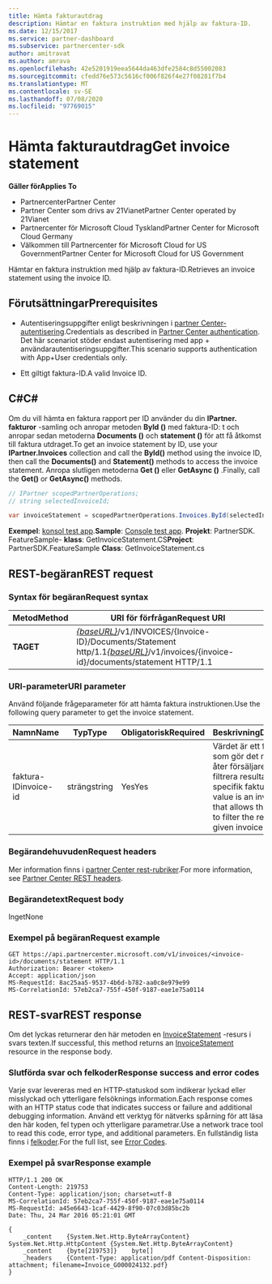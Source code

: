 ```yaml
---
title: Hämta fakturautdrag
description: Hämtar en faktura instruktion med hjälp av faktura-ID.
ms.date: 12/15/2017
ms.service: partner-dashboard
ms.subservice: partnercenter-sdk
author: amitravat
ms.author: amrava
ms.openlocfilehash: 42e5201919eea5644da463dfe2584c8d55002083
ms.sourcegitcommit: cfedd76e573c5616cf006f826f4e27f08281f7b4
ms.translationtype: MT
ms.contentlocale: sv-SE
ms.lasthandoff: 07/08/2020
ms.locfileid: "97769015"
---
```

# <a name="get-invoice-statement"></a><span data-ttu-id="44031-103">Hämta fakturautdrag</span><span class="sxs-lookup"><span data-stu-id="44031-103">Get invoice statement</span></span>

<span data-ttu-id="44031-104">**Gäller för**</span><span class="sxs-lookup"><span data-stu-id="44031-104">**Applies To**</span></span>

- <span data-ttu-id="44031-105">Partnercenter</span><span class="sxs-lookup"><span data-stu-id="44031-105">Partner Center</span></span>
- <span data-ttu-id="44031-106">Partner Center som drivs av 21Vianet</span><span class="sxs-lookup"><span data-stu-id="44031-106">Partner Center operated by 21Vianet</span></span>
- <span data-ttu-id="44031-107">Partnercenter för Microsoft Cloud Tyskland</span><span class="sxs-lookup"><span data-stu-id="44031-107">Partner Center for Microsoft Cloud Germany</span></span>
- <span data-ttu-id="44031-108">Välkommen till Partnercenter för Microsoft Cloud for US Government</span><span class="sxs-lookup"><span data-stu-id="44031-108">Partner Center for Microsoft Cloud for US Government</span></span>

<span data-ttu-id="44031-109">Hämtar en faktura instruktion med hjälp av faktura-ID.</span><span class="sxs-lookup"><span data-stu-id="44031-109">Retrieves an invoice statement using the invoice ID.</span></span>

## <a name="prerequisites"></a><span data-ttu-id="44031-110">Förutsättningar</span><span class="sxs-lookup"><span data-stu-id="44031-110">Prerequisites</span></span>

- <span data-ttu-id="44031-111">Autentiseringsuppgifter enligt beskrivningen i [partner Center-autentisering](partner-center-authentication.md).</span><span class="sxs-lookup"><span data-stu-id="44031-111">Credentials as described in [Partner Center authentication](partner-center-authentication.md).</span></span> <span data-ttu-id="44031-112">Det här scenariot stöder endast autentisering med app + användarautentiseringsuppgifter.</span><span class="sxs-lookup"><span data-stu-id="44031-112">This scenario supports authentication with App+User credentials only.</span></span>

- <span data-ttu-id="44031-113">Ett giltigt faktura-ID.</span><span class="sxs-lookup"><span data-stu-id="44031-113">A valid Invoice ID.</span></span>

## <a name="c"></a><span data-ttu-id="44031-114">C\#</span><span class="sxs-lookup"><span data-stu-id="44031-114">C\#</span></span>

<span data-ttu-id="44031-115">Om du vill hämta en faktura rapport per ID använder du din **IPartner. fakturor** -samling och anropar metoden **ById ()** med faktura-ID: t och anropar sedan metoderna **Documents ()** och **statement ()** för att få åtkomst till faktura utdraget.</span><span class="sxs-lookup"><span data-stu-id="44031-115">To get an invoice statement by ID, use your **IPartner.Invoices** collection and call the **ById()** method using the invoice ID, then call the **Documents()** and **Statement()** methods to access the invoice statement.</span></span> <span data-ttu-id="44031-116">Anropa slutligen metoderna **Get ()** eller **GetAsync ()** .</span><span class="sxs-lookup"><span data-stu-id="44031-116">Finally, call the **Get()** or **GetAsync()** methods.</span></span>

``` csharp
// IPartner scopedPartnerOperations;
// string selectedInvoiceId;

var invoiceStatement = scopedPartnerOperations.Invoices.ById(selectedInvoiceId).Documents.Statement.Get();
```

<span data-ttu-id="44031-117">**Exempel**: [konsol test app](console-test-app.md).</span><span class="sxs-lookup"><span data-stu-id="44031-117">**Sample**: [Console test app](console-test-app.md).</span></span> <span data-ttu-id="44031-118">**Projekt**: PartnerSDK. FeatureSample- **klass**: GetInvoiceStatement.CS</span><span class="sxs-lookup"><span data-stu-id="44031-118">**Project**: PartnerSDK.FeatureSample **Class**: GetInvoiceStatement.cs</span></span>

## <a name="rest-request"></a><span data-ttu-id="44031-119">REST-begäran</span><span class="sxs-lookup"><span data-stu-id="44031-119">REST request</span></span>

### <a name="request-syntax"></a><span data-ttu-id="44031-120">Syntax för begäran</span><span class="sxs-lookup"><span data-stu-id="44031-120">Request syntax</span></span>

| <span data-ttu-id="44031-121">Metod</span><span class="sxs-lookup"><span data-stu-id="44031-121">Method</span></span>  | <span data-ttu-id="44031-122">URI för förfrågan</span><span class="sxs-lookup"><span data-stu-id="44031-122">Request URI</span></span>                                                                                       |
|---------|---------------------------------------------------------------------------------------------------|
| <span data-ttu-id="44031-123">**TA**</span><span class="sxs-lookup"><span data-stu-id="44031-123">**GET**</span></span> | <span data-ttu-id="44031-124">[*{baseURL}*](partner-center-rest-urls.md)/v1/INVOICES/{Invoice-ID}/Documents/Statement http/1.1</span><span class="sxs-lookup"><span data-stu-id="44031-124">[*{baseURL}*](partner-center-rest-urls.md)/v1/invoices/{invoice-id}/documents/statement HTTP/1.1</span></span>  |

### <a name="uri-parameter"></a><span data-ttu-id="44031-125">URI-parameter</span><span class="sxs-lookup"><span data-stu-id="44031-125">URI parameter</span></span>

<span data-ttu-id="44031-126">Använd följande frågeparameter för att hämta faktura instruktionen.</span><span class="sxs-lookup"><span data-stu-id="44031-126">Use the following query parameter to get the invoice statement.</span></span>

| <span data-ttu-id="44031-127">Namn</span><span class="sxs-lookup"><span data-stu-id="44031-127">Name</span></span>       | <span data-ttu-id="44031-128">Typ</span><span class="sxs-lookup"><span data-stu-id="44031-128">Type</span></span>       | <span data-ttu-id="44031-129">Obligatorisk</span><span class="sxs-lookup"><span data-stu-id="44031-129">Required</span></span> | <span data-ttu-id="44031-130">Beskrivning</span><span class="sxs-lookup"><span data-stu-id="44031-130">Description</span></span>                                                                                        |
|------------|------------|----------|----------------------------------------------------------------------------------------------------|
| <span data-ttu-id="44031-131">faktura-ID</span><span class="sxs-lookup"><span data-stu-id="44031-131">invoice-id</span></span> | <span data-ttu-id="44031-132">sträng</span><span class="sxs-lookup"><span data-stu-id="44031-132">string</span></span>     | <span data-ttu-id="44031-133">Yes</span><span class="sxs-lookup"><span data-stu-id="44031-133">Yes</span></span>      | <span data-ttu-id="44031-134">Värdet är ett faktura-ID som gör det möjligt för åter försäljaren att filtrera resultaten för en specifik faktura.</span><span class="sxs-lookup"><span data-stu-id="44031-134">The value is an invoice-id that allows the reseller to filter the results for a given invoice.</span></span> |

### <a name="request-headers"></a><span data-ttu-id="44031-135">Begärandehuvuden</span><span class="sxs-lookup"><span data-stu-id="44031-135">Request headers</span></span>

<span data-ttu-id="44031-136">Mer information finns i [partner Center rest-rubriker](headers.md).</span><span class="sxs-lookup"><span data-stu-id="44031-136">For more information, see [Partner Center REST headers](headers.md).</span></span>

### <a name="request-body"></a><span data-ttu-id="44031-137">Begärandetext</span><span class="sxs-lookup"><span data-stu-id="44031-137">Request body</span></span>

<span data-ttu-id="44031-138">Inget</span><span class="sxs-lookup"><span data-stu-id="44031-138">None</span></span>

### <a name="request-example"></a><span data-ttu-id="44031-139">Exempel på begäran</span><span class="sxs-lookup"><span data-stu-id="44031-139">Request example</span></span>

```http
GET https://api.partnercenter.microsoft.com/v1/invoices/<invoice-id>/documents/statement HTTP/1.1
Authorization: Bearer <token>
Accept: application/json
MS-RequestId: 8ac25aa5-9537-4b6d-b782-aa0c8e979e99
MS-CorrelationId: 57eb2ca7-755f-450f-9187-eae1e75a0114
```

## <a name="rest-response"></a><span data-ttu-id="44031-140">REST-svar</span><span class="sxs-lookup"><span data-stu-id="44031-140">REST response</span></span>

<span data-ttu-id="44031-141">Om det lyckas returnerar den här metoden en [InvoiceStatement](invoice-resources.md#invoicestatement) -resurs i svars texten.</span><span class="sxs-lookup"><span data-stu-id="44031-141">If successful, this method returns an [InvoiceStatement](invoice-resources.md#invoicestatement) resource in the response body.</span></span>

### <a name="response-success-and-error-codes"></a><span data-ttu-id="44031-142">Slutförda svar och felkoder</span><span class="sxs-lookup"><span data-stu-id="44031-142">Response success and error codes</span></span>

<span data-ttu-id="44031-143">Varje svar levereras med en HTTP-statuskod som indikerar lyckad eller misslyckad och ytterligare felsöknings information.</span><span class="sxs-lookup"><span data-stu-id="44031-143">Each response comes with an HTTP status code that indicates success or failure and additional debugging information.</span></span> <span data-ttu-id="44031-144">Använd ett verktyg för nätverks spårning för att läsa den här koden, fel typen och ytterligare parametrar.</span><span class="sxs-lookup"><span data-stu-id="44031-144">Use a network trace tool to read this code, error type, and additional parameters.</span></span> <span data-ttu-id="44031-145">En fullständig lista finns i [felkoder](error-codes.md).</span><span class="sxs-lookup"><span data-stu-id="44031-145">For the full list, see [Error Codes](error-codes.md).</span></span>

### <a name="response-example"></a><span data-ttu-id="44031-146">Exempel på svar</span><span class="sxs-lookup"><span data-stu-id="44031-146">Response example</span></span>

```http
HTTP/1.1 200 OK
Content-Length: 219753
Content-Type: application/json; charset=utf-8
MS-CorrelationId: 57eb2ca7-755f-450f-9187-eae1e75a0114
MS-RequestId: a45e6643-1caf-4429-8f90-07c03d85bc2b
Date: Thu, 24 Mar 2016 05:21:01 GMT

{
    _content    {System.Net.Http.ByteArrayContent}    System.Net.Http.HttpContent {System.Net.Http.ByteArrayContent}
    _content    {byte[219753]}    byte[]
    _headers    {Content-Type: application/pdf Content-Disposition: attachment; filename=Invoice_G000024132.pdf}
}
```
